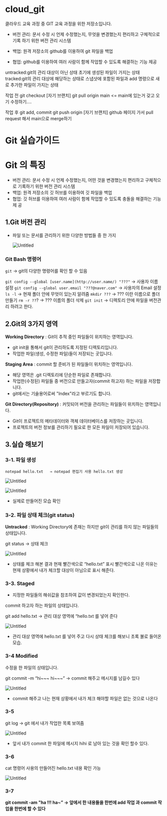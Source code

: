# cloud_git
클라우드 교육 과정 중 GIT 교육 과정을 위한 저장소입니다.


 - 버전 관리: 문서 수정 시 언제 수정했는지, 무엇을 변경했는지 편리하고 구체적으로 기록   하기 위한 버전 관리 시스템

 - 백업: 원격 저장소의 github를 이용하여 git 파일을 백업

 - 협업: github를 이용하여 여러 사람이 함께 작업할 수 있도록 해결하는 기능 제공

untracked:git의 관리 대상이 아닌 상태 초기에 생성된 파일이 가지는 상태
tracked:git의 관리 대상에 해당하는 상태로 스냅샷에 포함된 파일과 add 명령으로
새로 추가한 파일이 가지는 상태

작업 전
git checkout [자기 브랜치]
git pull origin main <= main에 있는거 갖고 오기
수정하기....

작업 후
git add, commit
git push origin [자기 브랜치]
github 페이지 가서 pull request 해서 main으로 merge하기

# Git 실습가이드

# Git 의 특징

- 버전 관리: 문서 수정 시 언제 수정했는지, 어떤 것을 변경했는지 편리하고 구체적으로
기록하기 위한 버전 관리 시스템
- 백업: 원격 저장소의 깃 허브를 이용하여 깃 파일을 백업
- 협업: 깃 허브를 이용하여 여러 사람이 함께 작업할 수 있도록 충돌을 해결하는 기능 제
공

## 1.Git 버전 관리

- 파일 또는 문서를 관리하기 위한 다양한 방법들 중 한 가지
    
    ![Untitled](https://s3-us-west-2.amazonaws.com/secure.notion-static.com/24d46f4b-bac2-4dba-99ee-a5f49145b577/Untitled.png)
    

### Git Bash 명령어

`git`  →  git의 다양한 명령어를 확인 할 수 있음

`git config --global [user.name](http://user.name/) "???"` ->  사용자 이름 설정 
`git config --global user.email "???@naver.com"` ->  사용자의 Email 설정
`ls -l` → 현재 폴더 안에 무엇이 있는지 알려줌
`mkdir ???` -> ??? 이란 이름으로 폴더 만들기
`rm -r ??`? ->  ??? 이름의  폴더 삭제
`git init` -> 디렉토리 안에 파일을 버전관리 하려고 한다.

## **2.Git의 3가지 영역**

**Working Directory** : Git이 추적 중인 파일들이 위치하는 영역입니다.

- git init을 통해서 git이 관리하도록 지정된 디렉토리입니다.
- 작업한 파일(생성, 수정한 파일)들이 저장되는 곳입니다.

**Staging Area** : commit 할 준비가 된 파일들이 위치하는 영역입니다.

- 해당 영역은 .git 디렉토리에 단순한 파일로 존재합니다.
- 작업한(수정된) 파일들 중 버전으로 만들고자(commit 하고자) 하는 파일을 저장합니다.
- git에서는 기술용어로써 "Index"라고 부르기도 합니다.

**Git Directory(Repository)** : 커밋되어 버전을 관리하는 파일들이 위치하는 영역입니다.

- Git이 프로젝트의 메타데이터와 객체 데이터베이스를 저장하는 곳입니다.
- 프로젝트의 버전 정보를 관리하기 필요로 한 모든 파일이 저장되어 있습니다.

## **3.실습 해보기**

### 3-1. 파일 생성

    notepad hello.txt   → notepad 편집기 사용 hello.txt 생성

![Untitled](https://s3-us-west-2.amazonaws.com/secure.notion-static.com/54b2c44d-8b5a-4884-bbfb-0c4b71b48fa2/Untitled.png)

![Untitled](https://s3-us-west-2.amazonaws.com/secure.notion-static.com/3113ff8b-0082-40d7-b831-12e43a77af13/Untitled.png)

- 실제로 만들어진 모습 확인

### **3-2. 파일 상태 체크(git status)**

**Untracked** : Working Directory에 존재는 하지만 git이 관리를 하지 않는 파일들의 상태입니다.

 git status →  상태 체크 

![Untitled](https://s3-us-west-2.amazonaws.com/secure.notion-static.com/42af6a6e-64b6-4821-b172-ac65009367ed/Untitled.png)

- 상태를 체크 해본 결과 현재 빨간색으로  “hello.txt” 표시 빨간색으로 나온 이유는 현재 상황에서 내가 체크할 대상이 아님으로 표시 해준다.

### **3-3. Staged**

- 지정한 파일들의 해쉬값을 참조하여 값이 변경되었는지 확인한다.

commit 하고자 하는 파일의 상태입니다.

git add hello.txt → 관리 대상 영역에 “hello.txt 를 넣어 준다

![Untitled](https://s3-us-west-2.amazonaws.com/secure.notion-static.com/0ed6648a-261f-411f-9b2d-d56199d00091/Untitled.png)

- 관리 대상 영역에 hello.txt 를 넣어 주고 다시 상태 체크를 해보니 초록 불로 들어온 모습.

### **3-4  Modified**

수정을 한 파일의 상태입니다.

git commit -m “hi~~~ hi~~~”    →  commit 해주고 메시지를 남길수 있다 

![Untitled](https://s3-us-west-2.amazonaws.com/secure.notion-static.com/374d4399-32ca-415f-b6e3-9ebf7d83ac18/Untitled.png)

- commit 해주고 나는 현재 상황에서 내가 체크 해야할 파일은 없는 것으로 나온다

### **3-5**

git log →  git 에서 내가 작업한 목록 보여줌

![Untitled](https://s3-us-west-2.amazonaws.com/secure.notion-static.com/40906a4d-33de-4f0d-82b6-abc2ac11c786/Untitled.png)

- 앞서 내가 commit 한 파일에 메시지 hihi 로 남아 있는 것을 확인 할수 있다.

### **3-6**

cat 명령어 사용의 만들어진 hello.txt 내용 확인 가능

![Untitled](https://s3-us-west-2.amazonaws.com/secure.notion-static.com/38124d01-0e3f-4d45-a489-281beb0d1bff/Untitled.png)

### **3-7**

**git commit -am "ha !!! ha~”   →  앞에서 한 내용들을 한번에  add 작업 과 commit 작업을 한번에 할 수 있다**
